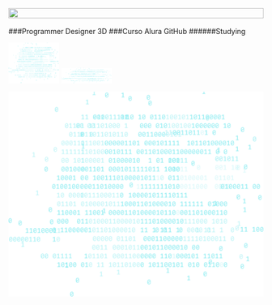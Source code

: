 <p align="center">
  <img width="100%" height="50%" src="https://github.com/ProgrammerDesigner3D/ProgrammerDesigner3D-Curso-Alura_GitHub-/assets/18373344/ac108f2a-f1f9-4dd4-8c22-ffc5e117e649">
  </p>

###Programmer Designer 3D
###Curso Alura GitHub
######Studying





<img src="logica-js-projeto_inicial/img/code.png" width="100">
<img src="logica-js-projeto_inicial/img/code.png" width="100" height="30">

![imag](logica-js-projeto_inicial/img/code.png)